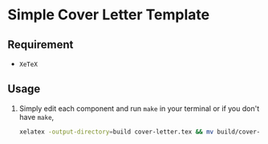 # Simple Cover Letter Template

## Requirement

- `XeTeX`

## Usage

1. Simply edit each component and run `make` in your terminal or if you don't have `make`,

   ```bash
   xelatex -output-directory=build cover-letter.tex && mv build/cover-letter.pdf ./
   ```

